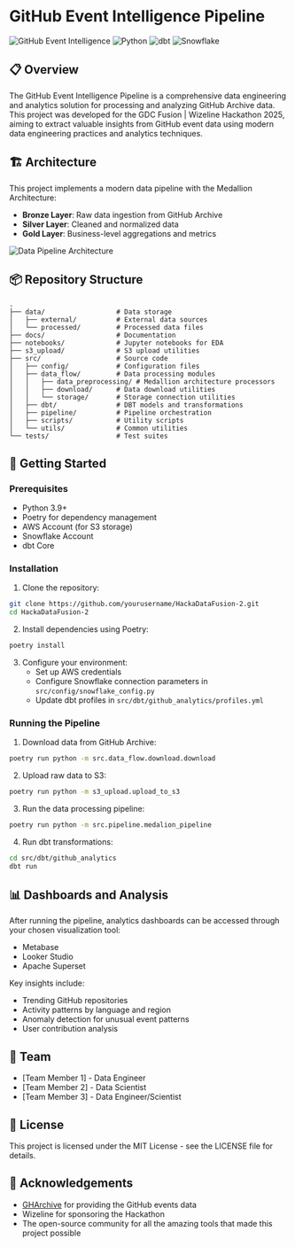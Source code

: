 # GitHub Event Intelligence Pipeline

![GitHub Event Intelligence](https://img.shields.io/badge/GDC%20Fusion-Hackathon%202025-blue)
![Python](https://img.shields.io/badge/Python-3.9%2B-brightgreen)
![dbt](https://img.shields.io/badge/dbt-Core-orange)
![Snowflake](https://img.shields.io/badge/Snowflake-Data%20Warehouse-9cf)

## 📋 Overview

The GitHub Event Intelligence Pipeline is a comprehensive data engineering and analytics solution for processing and analyzing GitHub Archive data. This project was developed for the GDC Fusion | Wizeline Hackathon 2025, aiming to extract valuable insights from GitHub event data using modern data engineering practices and analytics techniques.

## 🏗️ Architecture

This project implements a modern data pipeline with the Medallion Architecture:
- **Bronze Layer**: Raw data ingestion from GitHub Archive
- **Silver Layer**: Cleaned and normalized data
- **Gold Layer**: Business-level aggregations and metrics

![Data Pipeline Architecture](docs/architecture_diagram.png)

## 📦 Repository Structure

```
.
├── data/                  # Data storage
│   ├── external/          # External data sources
│   └── processed/         # Processed data files
├── docs/                  # Documentation
├── notebooks/             # Jupyter notebooks for EDA
├── s3_upload/             # S3 upload utilities
├── src/                   # Source code
│   ├── config/            # Configuration files
│   ├── data_flow/         # Data processing modules
│   │   ├── data_preprocessing/ # Medallion architecture processors
│   │   ├── download/      # Data download utilities
│   │   └── storage/       # Storage connection utilities
│   ├── dbt/               # DBT models and transformations
│   ├── pipeline/          # Pipeline orchestration
│   ├── scripts/           # Utility scripts
│   └── utils/             # Common utilities
└── tests/                 # Test suites
```

## 🚀 Getting Started

### Prerequisites

- Python 3.9+
- Poetry for dependency management
- AWS Account (for S3 storage)
- Snowflake Account
- dbt Core

### Installation

1. Clone the repository:
```bash
git clone https://github.com/yourusername/HackaDataFusion-2.git
cd HackaDataFusion-2
```

2. Install dependencies using Poetry:
```bash
poetry install
```

3. Configure your environment:
   - Set up AWS credentials
   - Configure Snowflake connection parameters in `src/config/snowflake_config.py`
   - Update dbt profiles in `src/dbt/github_analytics/profiles.yml`

### Running the Pipeline

1. Download data from GitHub Archive:
```bash
poetry run python -m src.data_flow.download.download
```

2. Upload raw data to S3:
```bash
poetry run python -m s3_upload.upload_to_s3
```

3. Run the data processing pipeline:
```bash
poetry run python -m src.pipeline.medalion_pipeline
```

4. Run dbt transformations:
```bash
cd src/dbt/github_analytics
dbt run
```

## 📊 Dashboards and Analysis

After running the pipeline, analytics dashboards can be accessed through your chosen visualization tool:
- Metabase
- Looker Studio
- Apache Superset

Key insights include:
- Trending GitHub repositories
- Activity patterns by language and region
- Anomaly detection for unusual event patterns
- User contribution analysis

## 👥 Team

- [Team Member 1] - Data Engineer
- [Team Member 2] - Data Scientist
- [Team Member 3] - Data Engineer/Scientist

## 📄 License

This project is licensed under the MIT License - see the LICENSE file for details.

## 🙏 Acknowledgements

- [GHArchive](https://www.gharchive.org/) for providing the GitHub events data
- Wizeline for sponsoring the Hackathon
- The open-source community for all the amazing tools that made this project possible